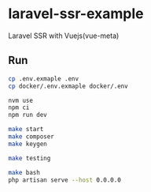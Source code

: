 # laravel-ssr-example
Laravel SSR with Vuejs(vue-meta)

## Run

```bash
cp .env.exmaple .env
cp docker/.env.exmaple docker/.env

nvm use
npm ci
npm run dev

make start
make composer
make keygen

make testing

make bash
php artisan serve --host 0.0.0.0
```
